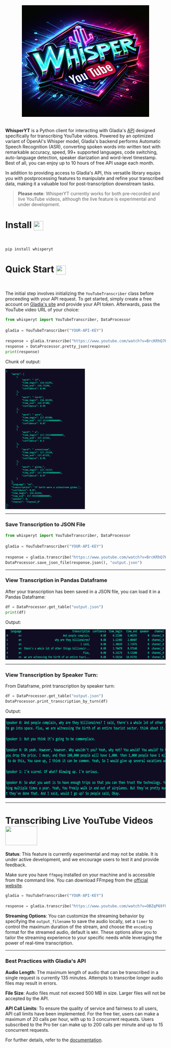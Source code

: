<div align="center">
    <img width="400" height="350" src="./img/whisperyt.png">
</div>

<br>

**WhisperYT** is a Python client for interacting with Gladia's [API](https://docs.gladia.io/reference/pre-recorded) designed specifically for transcribing YouTube videos. Powered by an optimized variant of OpenAI's Whisper model, Gladia's backend performs Automatic Speech Recognition (ASR), converting spoken words into written text with remarkable accuracy, speed, 99+ supported languages, code switching, auto-language detection, speaker diarization and word-level timestamp. Best of all, you can enjoy up to 10 hours of free API usage each month.

In addition to providing access to Gladia's API, this versatile library equips you with postprocessing features to manipulate and refine your transcribed data, making it a valuable tool for post-transcription downstream tasks.

>**Please note**: WhisperYT currently works for both pre-recorded and live YouTube videos, although the live feature is experimental and under development.

# Install <img align="center" width="30" height="29" src="https://media.giphy.com/media/sULKEgDMX8LcI/giphy.gif">
<br>

```
pip install whisperyt
```

# Quick Start <img align="center" width="30" height="29" src="https://media.giphy.com/media/PeaNPlyOVPNMHjqTm7/giphy.gif">
<br>

The initial step involves initializing the `YouTubeTranscriber` class before proceeding with your API request. To get started, simply create a free account on [Gladia's site](https://app.gladia.io/?_gl=1*1thro73*_ga*MTI5MDgyMjkzMS4xNzAwMzE0NTc5*_ga_LMW59LN2SD*MTcwMDg3MTUwMy45LjAuMTcwMDg3MTUwMy4wLjAuMA..) and provide your API token. Afterwards, pass the YouTube video URL of your choice:

```py
from whisperyt import YouTubeTranscriber, DataProcessor

gladia = YouTubeTranscriber("YOUR-API-KEY")

response = gladia.transcribe("https://www.youtube.com/watch?v=BrcKRhQ7K00")
response = DataProcessor.pretty_json(response)
print(response)
```
Chunk of output:

<img align="center" width="250" height="440" src="./img/pretty-json.png">

---
### Save Transcription to JSON File

```py
from whisperyt import YouTubeTranscriber, DataProcessor

gladia = YouTubeTranscriber("YOUR-API-KEY")

response = gladia.transcribe("https://www.youtube.com/watch?v=BrcKRhQ7K00")
DataProcessor.save_json_file(response.json(), "output.json")
```
---
### View Transcription in Pandas Dataframe

After your transcription has been saved in a JSON file, you can load it in a Pandas Dataframe:

```py
df = DataProcessor.get_table("output.json")
print(df)
```

Output:

<img align="center" width="700" height="95" src="./img/dataframe.png">

---

### View Transcription by Speaker Turn:

From Dataframe, print transcription by speaker turn:

```py
df = DataProcessor.get_table("output.json")
DataProcessor.print_transcription_by_turn(df)
```

Output:

<img align="center" width="650" height="250" src="./img/speakers.png">

---

# Transcribing Live YouTube Videos <img align="center" width="100" height="60" src="https://media.giphy.com/media/13Nc3xlO1kGg3S/giphy.gif">

**Status**: This feature is currently experimental and may not be stable. It is under active development, and we encourage users to test it and provide feedback.

Make sure you have `ffmpeg` installed on your machine and is accessible from the command line. You can download FFmpeg from the [official website](https://www.ffmpeg.org/download.html).

```py
gladia = YouTubeTranscriber("YOUR-API-KEY")

response = gladia.transcribe("https://www.youtube.com/watch?v=OBZqP69fOCE", stream=True)
```

**Streaming Options**: You can customize the streaming behavior by specifying the `output_filename` to save the audio locally, set a `timer` to control the maximum duration of the stream, and choose the `encoding` format for the streamed audio, default is `WAV`. These options allow you to tailor the streaming experience to your specific needs while leveraging the power of real-time transcription.

---
### Best Practices with Gladia's API

**Audio Length**: The maximum length of audio that can be transcribed in a single request is currently 135 minutes. Attempts to transcribe longer audio files may result in errors.

**File Size**: Audio files must not exceed 500 MB in size. Larger files will not be accepted by the API.

**API Call Limits**: To ensure the quality of service and fairness to all users, API call limits have been implemented. For the free tier, users can make a maximum of 20 calls per hour, with up to 3 concurrent requests. Users subscribed to the Pro tier can make up to 200 calls per minute and up to 15 concurrent requests.

For further details, refer to the [documentation](https://docs.gladia.io/reference/limitations-and-best-practices).